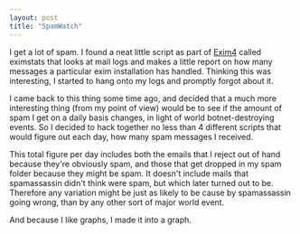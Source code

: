 ```yaml
---
layout: post
title: "SpamWatch"
---
```

I get a lot of spam. I found a neat little script as part of [Exim4][1] called
eximstats that looks at mail logs and makes a little report on how many
messages a particular exim installation has handled. Thinking this was
interesting, I started to hang onto my logs and promptly forgot about it.

I came back to this thing some time ago, and decided that a much more
interesting thing (from my point of view) would be to see if the amount of
spam I get on a daily basis changes, in light of world botnet-destroying
events. So I decided to hack together no less than 4 different scripts that
would figure out each day, how many spam messages I received.

This total figure per day includes both the emails that I reject out of hand
because they're obviously spam, and those that get dropped in my spam folder
because they might be spam. It doesn't include mails that spamassassin didn't
think were spam, but which later turned out to be. Therefore any variation
might be just as likely to be cause by spamassassin going wrong, than by any
other sort of major world event.

And because I like graphs, I made it into a graph.

   [1]: http://www.exim.org/
